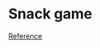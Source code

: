 # Snack game

[Reference](https://dev.to/consultashwani/how-to-create-a-snake-game-in-javascript-13ia)